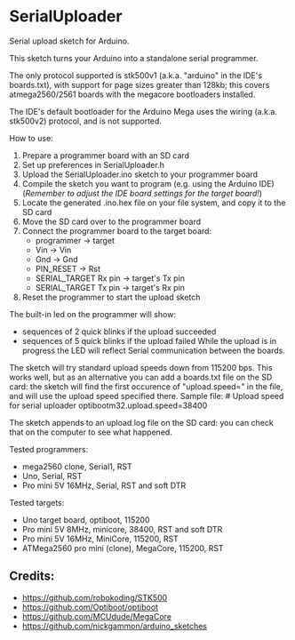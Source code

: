# SerialUploader
Serial upload sketch for Arduino.

This sketch turns your Arduino into a standalone serial programmer.

The only protocol supported is stk500v1 (a.k.a. "arduino" in the IDE's boards.txt), with support for page sizes greater
 than 128kb; this covers atmega2560/2561 boards with the megacore bootloaders installed.
 
 The IDE's default bootloader for the Arduino Mega uses the wiring (a.k.a. stk500v2) protocol,
and is not supported.

How to use:

1. Prepare a programmer board with an SD card
2. Set up preferences in SerialUploader.h
3. Upload the SerialUploader.ino sketch to your programmer board
4. Compile the sketch you want to program (e.g. using the Arduino IDE)
   (_Remember to adjust the IDE board settings for the target board!_)
5. Locate the generated <sketch>.ino.hex file on your file system, and copy it to the SD card
6. Move the SD card over to the programmer board
7. Connect the programmer board to the target board:
    - programmer            -> target
    - Vin                   -> Vin
    - Gnd                   -> Gnd
    - PIN_RESET             -> Rst
    - SERIAL_TARGET Rx pin  -> target's Tx pin
    - SERIAL_TARGET Tx pin  -> target's Rx pin
8. Reset the programmer to start the upload sketch

The built-in led on the programmer will show:
- sequences of 2 quick blinks if the upload succeeded
- sequences of 5 quick blinks if the upload failed
While the upload is in progress the LED will reflect Serial communication between the boards.

The sketch will try standard upload speeds down from 115200 bps. This works well, but as an alternative you can add a
boards.txt file on the SD card: the sketch will find the first occurence of "upload.speed=" in the file, and will use
the upload speed specified there.
Sample file:
    # Upload speed for serial uploader
    optibootm32.upload.speed=38400

The sketch appends to an upload.log file on the SD card: you can check that on the computer to see what happened.

Tested programmers:
- mega2560 clone, Serial1, RST
- Uno, Serial, RST
- Pro mini 5V 16MHz, Serial, RST and soft DTR

Tested targets:
- Uno target board, optiboot, 115200
- Pro mini 5V 8MHz, minicore, 38400, RST and soft DTR
- Pro mini 5V 16MHz, MiniCore, 115200, RST
- ATMega2560 pro mini (clone), MegaCore, 115200, RST

## Credits:
- https://github.com/robokoding/STK500
- https://github.com/Optiboot/optiboot
- https://github.com/MCUdude/MegaCore
- https://github.com/nickgammon/arduino_sketches
